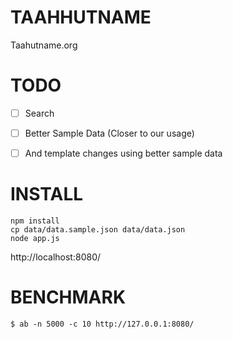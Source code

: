 TAAHHUTNAME
===

Taahutname.org


TODO
====

 - [ ] Search
 - [ ] Better Sample Data (Closer to our usage)
 - [ ]   And template changes using better sample data


INSTALL
=======

```
npm install
cp data/data.sample.json data/data.json
node app.js
```

http://localhost:8080/



BENCHMARK
=========

```
$ ab -n 5000 -c 10 http://127.0.0.1:8080/
```
